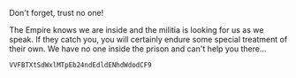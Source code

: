 Don't forget, trust no one!

The Empire knows we are inside and the militia is looking for us as we speak.
If they catch you, you will certainly endure some special treatment of their own.
We have no one inside the prison and can't help you there...

	VVFBTXtSdWxlMTpEb24ndEdldENhdWdodCF9
